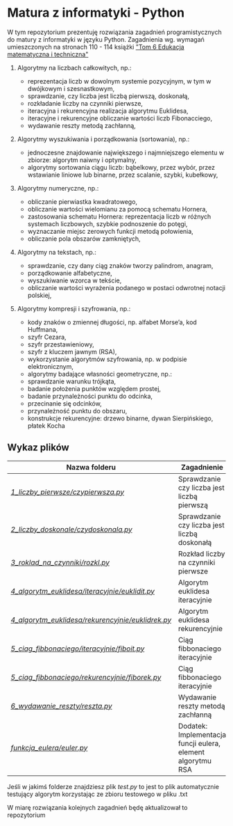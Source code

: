 # Matura z informatyki - Python

W tym repozytorium prezentuję rozwiązania zagadnień programistycznych do matury z informatyki w języku Python.
Zagadnienia wg. wymagań umieszczonych na stronach 110 - 114 książki ["Tom 6 Edukacja matematyczna i techniczna"](http://www.bc.ore.edu.pl/dlibra/docmetadata?id=229)

1. Algorytmy na liczbach całkowitych, np.:
    - reprezentacja liczb w dowolnym systemie pozycyjnym, w tym w dwójkowym i szesnastkowym,
    - sprawdzanie, czy liczba jest liczbą pierwszą, doskonałą,
    - rozkładanie liczby na czynniki pierwsze,
    - iteracyjna i rekurencyjna realizacja algorytmu Euklidesa,
    - iteracyjne i rekurencyjne obliczanie wartości liczb Fibonacciego,
    - wydawanie reszty metodą zachłanną,


2. Algorytmy wyszukiwania i porządkowania (sortowania), np.:
	- jednoczesne znajdowanie największego i najmniejszego elementu w zbiorze: algorytm naiwny i optymalny,
	- algorytmy sortowania ciągu liczb: bąbelkowy, przez wybór, przez wstawianie liniowe lub binarne, przez scalanie, szybki, kubełkowy,


3. Algorytmy numeryczne, np.:
 	- obliczanie pierwiastka kwadratowego,
 	- obliczanie wartości wielomianu za pomocą schematu Hornera,
 	- zastosowania schematu Hornera: reprezentacja liczb w różnych systemach liczbowych, szybkie podnoszenie do potęgi,
 	- wyznaczanie miejsc zerowych funkcji metodą połowienia,
 	- obliczanie pola obszarów zamkniętych,


4. Algorytmy na tekstach, np.:
	- sprawdzanie, czy dany ciąg znaków tworzy palindrom, anagram,
	- porządkowanie alfabetyczne,
	- wyszukiwanie wzorca w tekście,
	- obliczanie wartości wyrażenia podanego w postaci odwrotnej notacji polskiej,


5. Algorytmy kompresji i szyfrowania, np.:
	- kody znaków o zmiennej długości, np. alfabet Morse’a, kod Huffmana,
	- szyfr Cezara,
	- szyfr przestawieniowy,
	- szyfr z kluczem jawnym (RSA),
	- wykorzystanie algorytmów szyfrowania, np. w podpisie elektronicznym,
	- algorytmy badające własności geometryczne, np.:
	- sprawdzanie warunku trójkąta,
	- badanie położenia punktów względem prostej,
	- badanie przynależności punktu do odcinka,
	- przecinanie się odcinków,
	- przynależność punktu do obszaru,
	- konstrukcje rekurencyjne: drzewo binarne, dywan Sierpińskiego, płatek Kocha

## Wykaz plików

| Nazwa folderu                                         													| Zagadnienie                         													|
| ----------------------------------------------------------------------------------------------------------| --------------------------------------------------------------------------------------|
| [ *1_liczby_pierwsze/czypierwsza.py* ](1_liczby_pierwsze/czypierwsza.py)                      			| Sprawdzanie czy liczba jest liczbą pierwszą   										|
| [ *2_liczby_doskonale/czydoskonala.py* ](2_liczby_doskonale/czydoskonala.py)                 				| Sprawdzanie czy liczba jest liczbą doskonałą                                          |
| [ *3_roklad_na_czynniki/rozkl.py* ](3_roklad_na_czynniki/rozkl.py)                      					| Rozkład liczby na czynniki pierwsze                                          			|
| [ *4_algorytm_euklidesa/iteracyjnie/euklidit.py* ](4_algorytm_euklidesa/iteracyjnie/euklidit.py)      	| Algorytm euklidesa iteracyjnie                                                        |
| [ *4_algorytm_euklidesa/rekurencyjnie/euklidrek.py* ](4_algorytm_euklidesa/rekurencyjnie/euklidrek.py)    | Algorytm euklidesa rekurencyjnie                                                      |
| [ *5_ciag_fibbonaciego/iteracyjnie/fiboit.py* ](5_ciag_fibbonaciego/iteracyjnie/fiboit.py)				| Ciąg fibbonaciego iteracyjnie															|
| [ *5_ciag_fibbonaciego/rekurencyjnie/fiborek.py* ](5_ciag_fibbonaciego/rekurencyjnie/fiborek.py)			| Ciąg fibbonaciego iteracyjnie															|
| [ *6_wydawanie_reszty/reszta.py* ](6_wydawanie_reszty/reszta.py)											| Wydawanie reszty metodą zachłanną														|
| [ *funkcja_eulera/euler.py* ](funkcja_eulera/euler.py)													| Dodatek: Implementacja funcji eulera, element algorytmu RSA							|

Jeśli w jakimś folderze znajdziesz plik *test.py* to jest to plik automatycznie testujący algorytm korzystając ze zbioru testowego w pliku .txt

W miarę rozwiązania kolejnych zagadnień będę aktualizował to repozytorium

